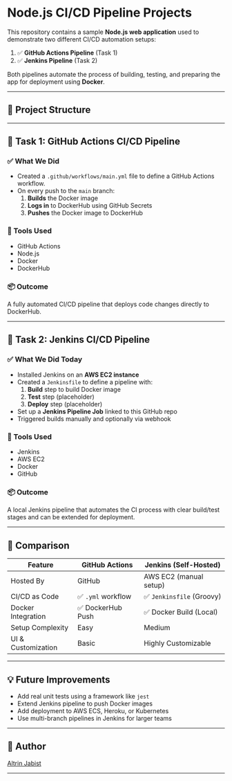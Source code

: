 # Node.js CI/CD Pipeline Projects

This repository contains a sample **Node.js web application** used to demonstrate two different CI/CD automation setups:

1. ✅ **GitHub Actions Pipeline** (Task 1)
2. ✅ **Jenkins Pipeline** (Task 2)

Both pipelines automate the process of building, testing, and preparing the app for deployment using **Docker**.

---

## 📁 Project Structure


---

## 🚀 Task 1: GitHub Actions CI/CD Pipeline

### ✅ What We Did

- Created a `.github/workflows/main.yml` file to define a GitHub Actions workflow.
- On every push to the `main` branch:
  1. **Builds** the Docker image
  2. **Logs in** to DockerHub using GitHub Secrets
  3. **Pushes** the Docker image to DockerHub

### 🧰 Tools Used

- GitHub Actions
- Node.js
- Docker
- DockerHub

### 📦 Outcome

A fully automated CI/CD pipeline that deploys code changes directly to DockerHub.

---

## 🚀 Task 2: Jenkins CI/CD Pipeline

### ✅ What We Did Today

- Installed Jenkins on an **AWS EC2 instance**
- Created a `Jenkinsfile` to define a pipeline with:
  1. **Build** step to build Docker image
  2. **Test** step (placeholder)
  3. **Deploy** step (placeholder)
- Set up a **Jenkins Pipeline Job** linked to this GitHub repo
- Triggered builds manually and optionally via webhook

### 🧰 Tools Used

- Jenkins
- AWS EC2
- Docker
- GitHub

### 📦 Outcome

A local Jenkins pipeline that automates the CI process with clear build/test stages and can be extended for deployment.

---

## 🔄 Comparison

| Feature            | GitHub Actions        | Jenkins (Self-Hosted)     |
|--------------------|------------------------|----------------------------|
| Hosted By          | GitHub                 | AWS EC2 (manual setup)     |
| CI/CD as Code      | ✅ `.yml` workflow     | ✅ `Jenkinsfile` (Groovy)   |
| Docker Integration | ✅ DockerHub Push      | ✅ Docker Build (Local)     |
| Setup Complexity   | Easy                   | Medium                     |
| UI & Customization | Basic                  | Highly Customizable        |

---

## 💡 Future Improvements

- Add real unit tests using a framework like `jest`
- Extend Jenkins pipeline to push Docker images
- Add deployment to AWS ECS, Heroku, or Kubernetes
- Use multi-branch pipelines in Jenkins for larger teams

---

## 🙌 Author

[Altrin Jabist](https://github.com/AltrinJabist)

---

